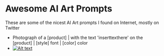 # Awesome AI Art Prompts
These are some of the nicest AI Art prompts I found on Internet, mostly on Twitter

- Photograph of a [product] | with the text 'inserttexthere' on the [product] | [style] font | [color] color 
- [![Alt text](https://pbs.twimg.com/media/F7vldrDW4AAK08H?format=jpg&name=360x360)](https://twitter.com/techhalla/status/1710215649157398700)
